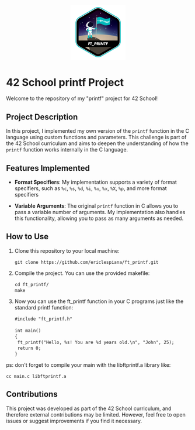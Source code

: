 <h2 align=center>

  ![Printf Logo](https://github.com/ericlespiana/erpiana-utils/blob/master/ft_printfe.png)
</h2>

# 42 School printf Project

Welcome to the repository of my "printf" project for 42 School!

## Project Description

In this project, I implemented my own version of the `printf` function in the C language using custom functions and parameters. This challenge is part of the 42 School curriculum and aims to deepen the understanding of how the `printf` function works internally in the C language.

## Features Implemented

- **Format Specifiers**: My implementation supports a variety of format specifiers, such as `%c`, `%s`, `%d`, `%i`, `%u`, `%x`, `%X`, `%p`, and more format specifiers

- **Variable Arguments**: The original `printf` function in C allows you to pass a variable number of arguments. My implementation also handles this functionality, allowing you to pass as many arguments as needed.

## How to Use

1. Clone this repository to your local machine:

   ```shell
   git clone https://github.com/ericlespiana/ft_printf.git

2. Compile the project. You can use the provided makefile:
   ```
   cd ft_printf/
   make

3. Now you can use the ft_printf function in your C programs just like the standard printf function:
   ```
   #include "ft_printf.h"

   int main()
   {
    ft_printf("Hello, %s! You are %d years old.\n", "John", 25);
    return 0;
   }
  ps: don't forget to compile your main with the libftprintf.a library like:
   ```
   cc main.c libftprintf.a
```
## Contributions
 
This project was developed as part of the 42 School curriculum, and therefore external contributions may be limited. However, feel free to open issues or suggest improvements if you find it necessary.
